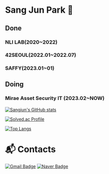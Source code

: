 # Sang Jun Park 🐘

## Done
### NLI LAB(2020~2022) 
### 42SEOUL(2022.01~2022.07)
### SAFFY(2023.01~01)
## Doing
### Mirae Asset Security IT (2023.02~NOW)

####

[![Sangjun's GitHub stats](https://github-readme-stats.vercel.app/api?username=sangjun0412)]()


[![Solved.ac Profile](http://mazassumnida.wtf/api/v2/generate_badge?boj=guaba0412)](https://solved.ac/guaba0412/)


[![Top Langs](https://github-readme-stats.vercel.app/api/top-langs/?username=sangjun0412&langs_count=10&layout=compact)]()




# :mailbox_with_mail: Contacts
[![Gmail Badge](https://img.shields.io/badge/Gmail-d14836?style=flat-square&logo=Gmail&logoColor=white&link=mailto:guaba0412@gmail.com)](mailto:guaba0412@gmail.com)
[![Naver Badge](https://img.shields.io/badge/Naver-03C75A?style=flat-square&logo=Naver&logoColor=white&link=mailto:sangjoon97@naver.com)](mailto:sangjoon97@naver.com)
